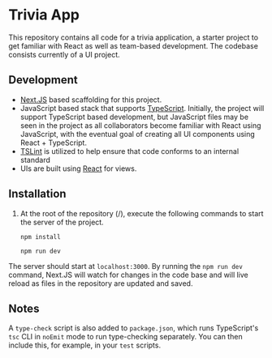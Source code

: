 # Trivia App

This repository contains all code for a trivia application, a starter project to get familiar with React as well as team-based development. The codebase consists currently of a UI project.

## Development

- [Next.JS](https://nextjs.org) based scaffolding for this project.
- JavaScript based stack that supports [TypeScript](https://typescriptlang.org). Initially, the project will support TypeScript based development, but JavaScript files may be seen
  in the project as all collaborators become familiar with React using JavaScript, with the eventual goal of creating all UI components using React + TypeScript.
- [TSLint](https://palantir.github.io/tslint/) is utilized to help ensure that code conforms to an internal standard
- UIs are built using [React](https://reactjs.org) for views.

## Installation

1. At the root of the repository (/), execute the following commands to start the server of the project.

   `npm install`

   `npm run dev`

The server should start at `localhost:3000`. By running the `npm run dev` command, Next.JS will watch for changes in the code base and will live reload as files in the repository are
updated and saved.

## Notes

A `type-check` script is also added to `package.json`, which runs TypeScript's `tsc` CLI in `noEmit` mode to run type-checking separately. You can then include this, for example, in your `test` scripts.
